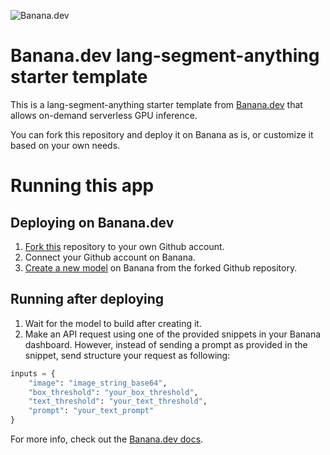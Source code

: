 ![](https://www.banana.dev/lib_zOkYpJoyYVcAamDf/x2p804nk9qvjb1vg.svg?w=340 "Banana.dev")

# Banana.dev lang-segment-anything starter template

This is a lang-segment-anything starter template from [Banana.dev](https://www.banana.dev) that allows on-demand serverless GPU inference.

You can fork this repository and deploy it on Banana as is, or customize it based on your own needs.

# Running this app

## Deploying on Banana.dev

1. [Fork this](https://github.com/bananaml/demo-lang-segment-anything/fork) repository to your own Github account.
2. Connect your Github account on Banana.
3. [Create a new model](https://app.banana.dev/deploy) on Banana from the forked Github repository.

## Running after deploying

1. Wait for the model to build after creating it.
2. Make an API request using one of the provided snippets in your Banana dashboard. However, instead of sending a prompt as provided in the snippet, send structure your request as following:

```python
inputs = {
    "image": "image_string_base64",
    "box_threshold": "your_box_threshold",
    "text_threshold": "your_text_threshold",
    "prompt": "your_text_prompt"
}
```

For more info, check out the [Banana.dev docs](https://docs.banana.dev/banana-docs/).